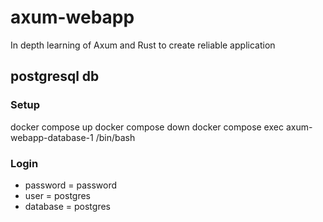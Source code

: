 # axum-webapp
In depth learning of Axum and Rust to create reliable application

## postgresql db

### Setup

docker compose up
docker compose down
docker compose exec axum-webapp-database-1 /bin/bash

### Login

- password = password
- user     = postgres
- database = postgres
